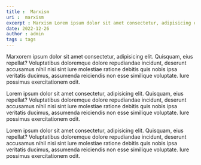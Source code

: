 ```yaml
---
title :  Marxism
uri :  marxism
excerpt : Marxism Lorem ipsum dolor sit amet consectetur, adipisicing elit. Quisquam, eius repellat? Voluptatibus doloremque dolore repudiandae incidunt, deserunt accusamus nihil nisi sint iure molestiae ratione debitis quis nobis ipsa veritatis ducimus, assumenda reiciendis non esse similique voluptate. Iure possimus exercitationem odit.
date: 2022-12-26
author : admin
tags : tags
---
```



Marxorem ipsum dolor sit amet consectetur, adipisicing elit. Quisquam, eius repellat? Voluptatibus doloremque dolore repudiandae incidunt, deserunt accusamus nihil nisi sint iure molestiae ratione debitis quis nobis ipsa veritatis ducimus, assumenda reiciendis non esse similique voluptate. Iure possimus exercitationem odit.

Lorem ipsum dolor sit amet consectetur, adipisicing elit. Quisquam, eius repellat? Voluptatibus doloremque dolore repudiandae incidunt, deserunt accusamus nihil nisi sint iure molestiae ratione debitis quis nobis ipsa veritatis ducimus, assumenda reiciendis non esse similique voluptate. Iure possimus exercitationem odit.

Lorem ipsum dolor sit amet consectetur, adipisicing elit. Quisquam, eius repellat? Voluptatibus doloremque dolore repudiandae incidunt, deserunt accusamus nihil nisi sint iure molestiae ratione debitis quis nobis ipsa veritatis ducimus, assumenda reiciendis non esse similique voluptate. Iure possimus exercitationem odit.
